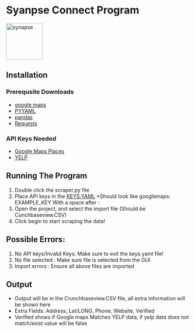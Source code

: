# Syanpse Connect Program 
<img src="https://github.com/Web-Cam/WebScraper/blob/master/synapse.jpg" alt="synapse" width="100" height="100">

## Installation

### Prerequsite Downloads
* [google maps](https://pypi.org/project/googlemaps/)
* [PYYAML](https://pypi.org/project/PyYAML/)
* [pandas](https://pypi.org/project/pandas/)
* [Requests](https://pypi.org/project/requests/)
### API Keys Needed
* [Google Maps Places](https://developers.google.com/places/web-service/get-api-key)
* [YELP](https://www.yelp.com/developers)

## Running The Program
1. Double click the scraper.py file
2. Place API keys in the [KEYS.YAML](keys.yaml)
*Should look like googlemaps: EXAMPLE_KEY With a space after :
3. Open the project, and select the import file (Should be Cunchbaseview.CSV)
4. Click begin to start scraping the data!

## Possible Errors:
1. No API keys/Invalid Keys: Make sure to exit the keys.yaml file!
2. No file selected : Make sure file is selected from the GUI
3. Import errors : Ensure all above files are imported

## Output
* Output will be in the Crunchbaseview.CSV file, all extra information will be shown here
* Extra Fields: Address, Lat/LONG, Phone, Website, Verified
* Verified shows if Google maps Matches YELP data, if yelp data does not match/exist value will be false
